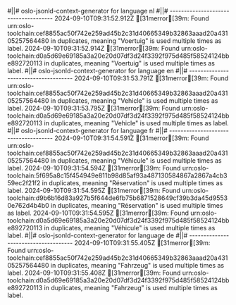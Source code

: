 #||# oslo-jsonld-context-generator for language nl
#||# -------------------------------------
2024-09-10T09:31:52.912Z [31merror[39m: Found urn:oslo-toolchain:cef8855ac50f742e259ad45b2c31d40665349b32863aaad20a43105257564480 in duplicates, meaning "Voertuig" is used multiple times as label.
2024-09-10T09:31:52.914Z [31merror[39m: Found urn:oslo-toolchain:d0a5d69e69185a3a20e20d07df3d24f3392f975d485f58524124bbe892720113 in duplicates, meaning "Voertuig" is used multiple times as label.
#||# oslo-jsonld-context-generator for language en
#||# -------------------------------------
2024-09-10T09:31:53.791Z [31merror[39m: Found urn:oslo-toolchain:cef8855ac50f742e259ad45b2c31d40665349b32863aaad20a43105257564480 in duplicates, meaning "Vehicle" is used multiple times as label.
2024-09-10T09:31:53.795Z [31merror[39m: Found urn:oslo-toolchain:d0a5d69e69185a3a20e20d07df3d24f3392f975d485f58524124bbe892720113 in duplicates, meaning "Vehicle" is used multiple times as label.
#||# oslo-jsonld-context-generator for language fr
#||# -------------------------------------
2024-09-10T09:31:54.591Z [31merror[39m: Found urn:oslo-toolchain:cef8855ac50f742e259ad45b2c31d40665349b32863aaad20a43105257564480 in duplicates, meaning "Véhicule" is used multiple times as label.
2024-09-10T09:31:54.594Z [31merror[39m: Found urn:oslo-toolchain:5f695a8c15f454949e811b98d85af93a487130584867a2867a4cb359ec2f21f2 in duplicates, meaning "Réservation" is used multiple times as label.
2024-09-10T09:31:54.595Z [31merror[39m: Found urn:oslo-toolchain:d9b6b16d83a927b5f644de6fb75b6871528649cf39b3da45d95530e762d4b4b0 in duplicates, meaning "Réservation" is used multiple times as label.
2024-09-10T09:31:54.595Z [31merror[39m: Found urn:oslo-toolchain:d0a5d69e69185a3a20e20d07df3d24f3392f975d485f58524124bbe892720113 in duplicates, meaning "Véhicule" is used multiple times as label.
#||# oslo-jsonld-context-generator for language de
#||# -------------------------------------
2024-09-10T09:31:55.405Z [31merror[39m: Found urn:oslo-toolchain:cef8855ac50f742e259ad45b2c31d40665349b32863aaad20a43105257564480 in duplicates, meaning "Fahrzeug" is used multiple times as label.
2024-09-10T09:31:55.408Z [31merror[39m: Found urn:oslo-toolchain:d0a5d69e69185a3a20e20d07df3d24f3392f975d485f58524124bbe892720113 in duplicates, meaning "Fahrzeug" is used multiple times as label.
